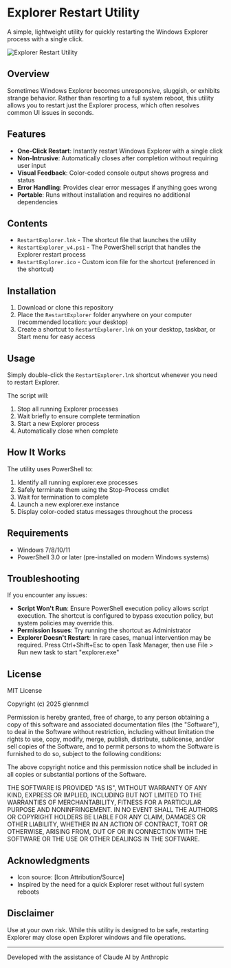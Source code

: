 # Explorer Restart Utility

A simple, lightweight utility for quickly restarting the Windows Explorer process with a single click.

![Explorer Restart Utility](https://raw.githubusercontent.com/glennmcl/RestartExplorer/refs/heads/main/RestartExplorer.ico)

## Overview

Sometimes Windows Explorer becomes unresponsive, sluggish, or exhibits strange behavior. Rather than resorting to a full system reboot, this utility allows you to restart just the Explorer process, which often resolves common UI issues in seconds.

## Features

- **One-Click Restart**: Instantly restart Windows Explorer with a single click
- **Non-Intrusive**: Automatically closes after completion without requiring user input
- **Visual Feedback**: Color-coded console output shows progress and status
- **Error Handling**: Provides clear error messages if anything goes wrong
- **Portable**: Runs without installation and requires no additional dependencies

## Contents

- `RestartExplorer.lnk` - The shortcut file that launches the utility
- `RestartExplorer_v4.ps1` - The PowerShell script that handles the Explorer restart process
- `RestartExplorer.ico` - Custom icon file for the shortcut (referenced in the shortcut)

## Installation

1. Download or clone this repository
2. Place the `RestartExplorer` folder anywhere on your computer (recommended location: your desktop)
3. Create a shortcut to `RestartExplorer.lnk` on your desktop, taskbar, or Start menu for easy access

## Usage

Simply double-click the `RestartExplorer.lnk` shortcut whenever you need to restart Explorer.

The script will:
1. Stop all running Explorer processes
2. Wait briefly to ensure complete termination
3. Start a new Explorer process
4. Automatically close when complete

## How It Works

The utility uses PowerShell to:
1. Identify all running explorer.exe processes
2. Safely terminate them using the Stop-Process cmdlet
3. Wait for termination to complete
4. Launch a new explorer.exe instance
5. Display color-coded status messages throughout the process

## Requirements

- Windows 7/8/10/11
- PowerShell 3.0 or later (pre-installed on modern Windows systems)

## Troubleshooting

If you encounter any issues:

- **Script Won't Run**: Ensure PowerShell execution policy allows script execution. The shortcut is configured to bypass execution policy, but system policies may override this.
- **Permission Issues**: Try running the shortcut as Administrator
- **Explorer Doesn't Restart**: In rare cases, manual intervention may be required. Press Ctrl+Shift+Esc to open Task Manager, then use File > Run new task to start "explorer.exe"

## License

MIT License

Copyright (c) 2025 glennmcl

Permission is hereby granted, free of charge, to any person obtaining a copy of this software and associated documentation files (the "Software"), to deal in the Software without restriction, including without limitation the rights to use, copy, modify, merge, publish, distribute, sublicense, and/or sell copies of the Software, and to permit persons to whom the Software is furnished to do so, subject to the following conditions:

The above copyright notice and this permission notice shall be included in all copies or substantial portions of the Software.

THE SOFTWARE IS PROVIDED "AS IS", WITHOUT WARRANTY OF ANY KIND, EXPRESS OR IMPLIED, INCLUDING BUT NOT LIMITED TO THE WARRANTIES OF MERCHANTABILITY, FITNESS FOR A PARTICULAR PURPOSE AND NONINFRINGEMENT. IN NO EVENT SHALL THE AUTHORS OR COPYRIGHT HOLDERS BE LIABLE FOR ANY CLAIM, DAMAGES OR OTHER LIABILITY, WHETHER IN AN ACTION OF CONTRACT, TORT OR OTHERWISE, ARISING FROM, OUT OF OR IN CONNECTION WITH THE SOFTWARE OR THE USE OR OTHER DEALINGS IN THE SOFTWARE.

## Acknowledgments

- Icon source: [Icon Attribution/Source]
- Inspired by the need for a quick Explorer reset without full system reboots

## Disclaimer

Use at your own risk. While this utility is designed to be safe, restarting Explorer may close open Explorer windows and file operations.

---

Developed with the assistance of Claude AI by Anthropic
